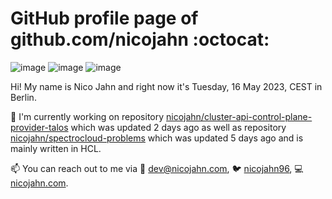 # GitHub profile page of <!-- github -->github.com/nicojahn<!-- github --> :octocat:

![image](https://img.shields.io/badge/in%20progress%20since-aug.%201996-blue?style=flat) ![image](https://img.shields.io/badge/runs%20on-caffeine-brown?style=flat&logo=buy-me-a-coffee&logoColor=brown) ![image](https://img.shields.io/badge/homepage-blank-white?style=flat&?link=https://nicojahn.com&link=https://nicojahn.com)

Hi! My name is <!-- name -->Nico Jahn<!-- name --> and right now it's <!-- date -->Tuesday, 16 May 2023, CEST<!-- date --> in <!-- city -->Berlin<!-- city -->.

🔭 I'm currently working on <!-- projects -->repository [nicojahn/cluster-api-control-plane-provider-talos](https://github.com/nicojahn/cluster-api-control-plane-provider-talos) which was updated 2 days ago as well as repository [nicojahn/spectrocloud-problems](https://github.com/nicojahn/spectrocloud-problems) which was updated 5 days ago and is mainly written in HCL<!-- projects -->.

📫 You can reach out to me via <!-- contact -->:email: dev@nicojahn.com, :bird: [nicojahn96](https://twitter.com/nicojahn96), :computer: [nicojahn.com](https://nicojahn.com)<!-- contact -->.
